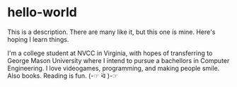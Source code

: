 # hello-world
This is a description. There are many like it, but this one is mine. Here's hoping I learn things.

I'm a college student at NVCC in Virginia, with hopes of transferring to George Mason University where I intend to pursue a bachellors in Computer Engineering. I love videogames, programming, and making people smile. Also books. Reading is fun. (-☞ ᐛ )-☞
